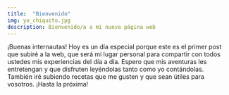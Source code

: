 ```yaml
---
title:  "Bienvenido"
img: yo_chiquito.jpg
description: Bienvenido/a a mi nueva página web
---
```


¡Buenas internautas! Hoy es un día especial porque este es el primer post que subiré a la web, que será mi lugar personal para compartir con todos ustedes mis experiencias del día a día. Espero que mis aventuras les entretengan y que disfruten leyéndolas tanto como yo contándolas. También iré subiendo recetas que me gusten y que sean útiles para vosotros. ¡Hasta la próxima!